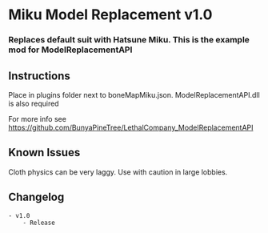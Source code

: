 # Miku Model Replacement v1.0
### Replaces default suit with Hatsune Miku. This is the example mod for ModelReplacementAPI

## Instructions
Place in plugins folder next to boneMapMiku.json. ModelReplacementAPI.dll is also required

For more info see https://github.com/BunyaPineTree/LethalCompany_ModelReplacementAPI

## Known Issues
Cloth physics can be very laggy. Use with caution in large lobbies.


## Changelog
	- v1.0
		- Release